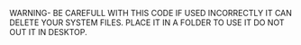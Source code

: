 WARNING- BE CAREFULL WITH THIS CODE IF USED INCORRECTLY IT CAN DELETE YOUR SYSTEM FILES.
PLACE IT IN A FOLDER TO USE IT DO NOT OUT IT IN DESKTOP.

